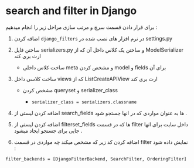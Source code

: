 # search and filter in Django 

برای قرار دادن قسمت سرچ و مرتب سازی مراحل زیر را انجام میدهیم : 

1. اضافه کردن ```django_filters``` در نرم افزار های نصب شده در settings.py

2. ساختن فایل serializers.py و ساختن یک کلاس داخل آن که از ModelSerializer ارث بری کند 

   * ساخت کلاس داخلی meta و مشخص کردن model و  fields برای آن

3. ساخت کلاسی داخل views که از ListCreateAPIView ارث بری کند

   * مشخص کردن queryset و serializer_class

     * ```
       serializer_class = serializers.classname
       ```

4. اضافه کردن لیستی از search_fields ها به عنوان مواردی که در انها جستجو شود .
5. اضافه کردن لیستی از filterset_fields ها که در قسمت filter داخل سایت برای انها جایی برای جستجو ایجاد میشود .
6. اضافه کردن کد زیر که مشخص میکند چه مواردی در قسمت filter نمایش داده شود :

```filter_backends = [DjangoFilterBackend, SearchFilter, OrderingFilter]```


